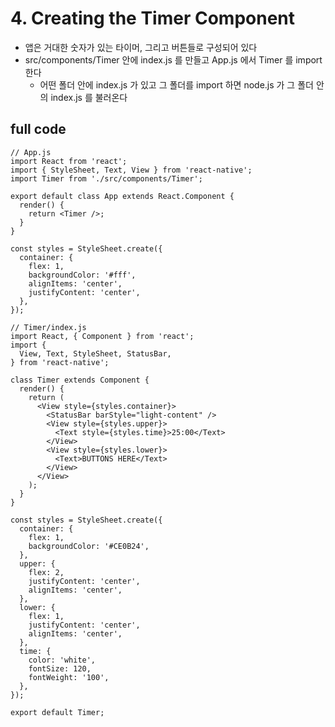 # 4. Creating the Timer Component

- 앱은 거대한 숫자가 있는 타이머, 그리고 버튼들로 구성되어 있다
- src/components/Timer 안에 index.js 를 만들고 App.js 에서 Timer 를 import 한다
  - 어떤 폴더 안에 index.js 가 있고 그 폴더를 import 하면 node.js 가 그 폴더 안의 index.js 를 불러온다

## full code

```
// App.js
import React from 'react';
import { StyleSheet, Text, View } from 'react-native';
import Timer from './src/components/Timer';

export default class App extends React.Component {
  render() {
    return <Timer />;
  }
}

const styles = StyleSheet.create({
  container: {
    flex: 1,
    backgroundColor: '#fff',
    alignItems: 'center',
    justifyContent: 'center',
  },
});
```

```
// Timer/index.js
import React, { Component } from 'react';
import {
  View, Text, StyleSheet, StatusBar,
} from 'react-native';

class Timer extends Component {
  render() {
    return (
      <View style={styles.container}>
        <StatusBar barStyle="light-content" />
        <View style={styles.upper}>
          <Text style={styles.time}>25:00</Text>
        </View>
        <View style={styles.lower}>
          <Text>BUTTONS HERE</Text>
        </View>
      </View>
    );
  }
}

const styles = StyleSheet.create({
  container: {
    flex: 1,
    backgroundColor: '#CE0B24',
  },
  upper: {
    flex: 2,
    justifyContent: 'center',
    alignItems: 'center',
  },
  lower: {
    flex: 1,
    justifyContent: 'center',
    alignItems: 'center',
  },
  time: {
    color: 'white',
    fontSize: 120,
    fontWeight: '100',
  },
});

export default Timer;
```